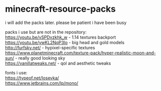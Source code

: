 # minecraft-resource-packs
i will add the packs later. please be patient i have been busy

packs i use but are not in the repository: \
https://youtu.be/vSPDvzkhk_w - 1.14 textures backport \
https://youtu.be/ywKL2NqP3lo - big head and gold models \
http://furfsky.net/ - hypixel-specific textures \
https://www.planetminecraft.com/texture-pack/hyper-realistic-moon-and-sun/ - really good looking sky \
https://vanillatweaks.net/ - qol and aesthetic tweaks

fonts i use: \
https://typeof.net/Iosevka/ \
https://www.jetbrains.com/lp/mono/

